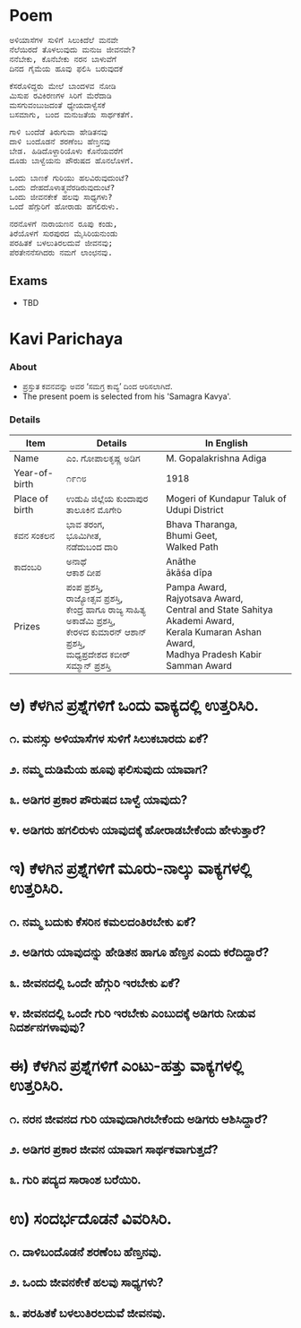 # Poem
<pre>
ಅಳಿಯಾಸೆಗಳ ಸುಳಿಗೆ ಸಿಲುಕಿದೆಲೆ ಮನವೇ
ನೆಲೆಯಿರದೆ ತೊಳಲುವುದು ಮನುಜ ಜೀವನವೇ?
ನನೆಬೇಕು, ಕೊನೆಬೇಕು ನರನ ಬಾಳುವೆಗೆ
ದಿನದ ಗೈಮೆಯ ಹೂವು ಫಲಿಸಿ ಬರುವುದಕೆ
</pre>

<pre>
ಕೆಸರೊಳಿದ್ದರು ಮೇಲೆ ಬಾಂದಳವ ನೋಡಿ
ಮಿಸುಪ ರವಿಕಿರಣಗಳ ಸಿರಿಗೆ ಮೆರೆದಾಡಿ
ಮಸಗುವಂಬುಜದಂತೆ ಧ್ಯೇಯದಾಳ್ವೆಸಕೆ
ಬಸಮಾಗು, ಬಂದ ಮನುಜತೆಯ ಸಾರ್ಥಕತೆಗೆ.
</pre>

<pre>
ಗಾಳಿ ಬಂದೆಡೆ ತಿರುಗುವಾ ಹೇಡಿತನವು
ದಾಳಿ ಬಂದೊಡನೆ ಶರಣೆಂಬ ಹೆಣ್ತನವು
ಬೇಡ. ಹಿಡಿದೊಳ್ದಾರಿಯೊಳು ಕೊನೆಯವರೆಗೆ
ದೂಡು ಬಾಳ್ವೆಯನು ಪೌರುಷದ ಹೊನಲೊಳಗೆ.
</pre>

<pre>
ಒಂದು ಬಾಣಕೆ ಗುರಿಯು ಹಲವಿರುವುದುಂಟೆ?
ಒಂದು ದೇಹದೊಳಾತ್ಮವೆರಡಿರುವುದುಂಟೆ?
ಒಂದು ಜೀವನಕೇಕೆ ಹಲವು ಸಾಧ್ಯಗಳು?
ಒಂದೆ ಹೆಗ್ಗುರಿಗೆ ಹೋರಾಡು ಹಗಲಿರುಳು.
</pre>

<pre>
ನರನೊಳಗೆ ನಾರಾಯಣನ ರೂಪು ಕಂಡು,
ತಿರೆಯೊಳಗೆ ಸುರಪುರದ ಮೈಸಿರಿಯನುಂಡು
ಪರಹಿತಕೆ ಬಳಲುತಿರಲದುವೆ ಜೀವನವು;
ಪೆರತೇನನೆಸಗಿದರು ನಮಗೆ ಲಾಂಛನವು.
</pre>
## Exams
* TBD

# Kavi Parichaya
### About 
* ಪ್ರಸ್ತುತ ಕವನವನ್ನು ಅವರ ‘ಸಮಗ್ರ ಕಾವ್ಯ’ ದಿಂದ ಆರಿಸಲಾಗಿದೆ.
* The present poem is selected from his 'Samagra Kavya'.

### Details
|Item | Details| In English|
|-|-|-|
|Name | ಎಂ. ಗೋಪಾಲಕೃಷ್ಣ ಅಡಿಗ | M. Gopalakrishna Adiga
|Year-of-birth | ೧೯೧೮ |1918
|Place of birth | ಉಡುಪಿ ಜಿಲ್ಲೆಯ ಕುಂದಾಪುರ ತಾಲೂಕಿನ ಮೊಗೇರಿ| Mogeri of Kundapur Taluk of Udupi District
|ಕವನ ಸಂಕಲನ |  ಭಾವ ತರಂಗ, <br> ಭೂಮಿಗೀತ, <br> ನಡೆದುಬಂದ ದಾರಿ  | Bhava Tharanga, <br> Bhumi Geet, <br> Walked Path
|ಕಾದಂಬರಿ | ಅನಾಥೆ <br> ಆಕಾಶ ದೀಪ | Anāthe <br> ākāśa dīpa
|Prizes| ಪಂಪ ಪ್ರಶಸ್ತಿ, <br> ರಾಜ್ಯೋತ್ಸವ ಪ್ರಶಸ್ತಿ, <br> ಕೇಂದ್ರ ಹಾಗೂ ರಾಜ್ಯ ಸಾಹಿತ್ಯ ಅಕಾಡೆಮಿ ಪ್ರಶಸ್ತಿ,<br> ಕೇರಳದ ಕುಮಾರನ್ ಆಶಾನ್ ಪ್ರಶಸ್ತಿ, <br> ಮಧ್ಯಪ್ರದೇಶದ ಕಬೀರ್ ಸಮ್ಮಾನ್ ಪ್ರಶಸ್ತಿ<br> | Pampa Award, <br> Rajyotsava Award, <br> Central and State Sahitya Akademi Award,<br> Kerala Kumaran Ashan Award, <br> Madhya Pradesh Kabir Samman Award<br> |



# ಆ) ಕೆಳಗಿನ ಪ್ರಶ್ನೆಗಳಿಗೆ ಒಂದು ವಾಕ್ಯದಲ್ಲಿ ಉತ್ತರಿಸಿರಿ.
## ೧. ಮನಸ್ಸು ಅಳಿಯಾಸೆಗಳ ಸುಳಿಗೆ ಸಿಲುಕಬಾರದು ಏಕೆ?
## ೨. ನಮ್ಮ ದುಡಿಮೆಯ ಹೂವು ಫಲಿಸುವುದು ಯಾವಾಗ?
## ೩. ಅಡಿಗರ ಪ್ರಕಾರ ಪೌರುಷದ ಬಾಳ್ವೆ ಯಾವುದು?
## ೪. ಅಡಿಗರು ಹಗಲಿರುಳು ಯಾವುದಕ್ಕೆ ಹೋರಾಡಬೇಕೆಂದು ಹೇಳುತ್ತಾರೆ?

# ಇ) ಕೆಳಗಿನ ಪ್ರಶ್ನೆಗಳಿಗೆ ಮೂರು-ನಾಲ್ಕು ವಾಕ್ಯಗಳಲ್ಲಿ ಉತ್ತರಿಸಿರಿ.
## ೧. ನಮ್ಮ ಬದುಕು ಕೆಸರಿನ ಕಮಲದಂತಿರಬೇಕು ಏಕೆ?
## ೨. ಅಡಿಗರು ಯಾವುದನ್ನು ಹೇಡಿತನ ಹಾಗೂ ಹೆಣ್ತನ ಎಂದು ಕರೆದಿದ್ದಾರೆ?
## ೩. ಜೀವನದಲ್ಲಿ ಒಂದೇ ಹೆಗ್ಗುರಿ ಇರಬೇಕು ಏಕೆ?
## ೪. ಜೀವನದಲ್ಲಿ ಒಂದೇ ಗುರಿ ಇರಬೇಕು ಎಂಬುದಕ್ಕೆ ಅಡಿಗರು ನೀಡುವ ನಿದರ್ಶನಗಳಾವುವು?

# ಈ) ಕೆಳಗಿನ ಪ್ರಶ್ನೆಗಳಿಗೆ ಎಂಟು-ಹತ್ತು ವಾಕ್ಯಗಳಲ್ಲಿ ಉತ್ತರಿಸಿರಿ.
## ೧. ನರನ ಜೀವನದ ಗುರಿ ಯಾವುದಾಗಿರಬೇಕೆಂದು ಅಡಿಗರು ಆಶಿಸಿದ್ದಾರೆ?
## ೨. ಅಡಿಗರ ಪ್ರಕಾರ ಜೀವನ ಯಾವಾಗ ಸಾರ್ಥಕವಾಗುತ್ತದೆ?
## ೩. ಗುರಿ ಪದ್ಯದ ಸಾರಾಂಶ ಬರೆಯಿರಿ.

# ಉ) ಸಂದರ್ಭದೊಡನೆ ವಿವರಿಸಿರಿ.
## ೧. ದಾಳಿಬಂದೊಡನೆ ಶರಣೆಂಬ ಹೆಣ್ತನವು.
## ೨. ಒಂದು ಜೀವನಕೇಕೆ ಹಲವು ಸಾಧ್ಯಗಳು?
## ೩. ಪರಹಿತಕೆ ಬಳಲುತಿರಲದುವೆ ಜೀವನವು.
